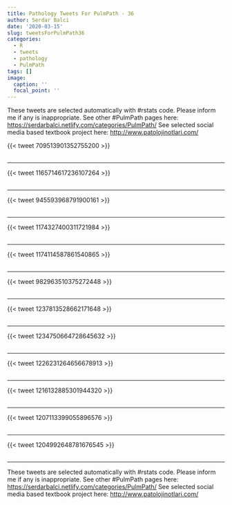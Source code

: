 ```yaml
---
title: Pathology Tweets For PulmPath - 36
author: Serdar Balci
date: '2020-03-15'
slug: tweetsForPulmPath36
categories:
  - R
  - tweets
  - pathology
  - PulmPath
tags: []
image:
  caption: ''
  focal_point: ''
---
```



These tweets are selected automatically with #rstats code. Please inform me if any is inappropriate.
See other #PulmPath pages here: https://serdarbalci.netlify.com/categories/PulmPath/ 
See selected social media based textbook project here: http://www.patolojinotlari.com/

{{< tweet 709513901352755200 >}}
<br>
<br>
<hr>
{{< tweet 1165714617236107264 >}}
<br>
<br>
<hr>
{{< tweet 945593968791900161 >}}
<br>
<br>
<hr>
{{< tweet 1174327400311721984 >}}
<br>
<br>
<hr>
{{< tweet 1174114587861540865 >}}
<br>
<br>
<hr>
{{< tweet 982963510375272448 >}}
<br>
<br>
<hr>
{{< tweet 1237813528662171648 >}}
<br>
<br>
<hr>
{{< tweet 1234750664728645632 >}}
<br>
<br>
<hr>
{{< tweet 1226231264656678913 >}}
<br>
<br>
<hr>
{{< tweet 1216132885301944320 >}}
<br>
<br>
<hr>
{{< tweet 1207113399055896576 >}}
<br>
<br>
<hr>
{{< tweet 1204992648781676545 >}}
<br>
<br>
<hr>


These tweets are selected automatically with #rstats code. Please inform me if any is inappropriate.
See other #PulmPath pages here: https://serdarbalci.netlify.com/categories/PulmPath/ 
See selected social media based textbook project here: http://www.patolojinotlari.com/

